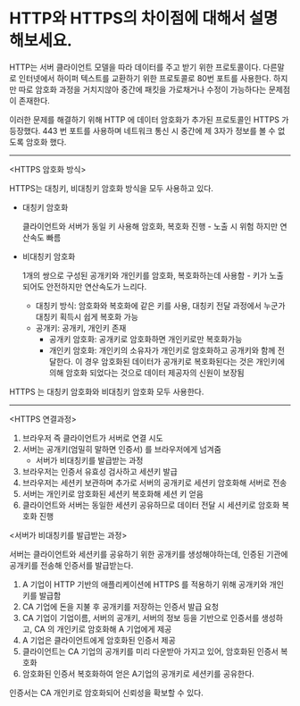 # HTTP와 HTTPS의 차이점에 대해서 설명해보세요.
HTTP는 서버 클라이언트 모델을 따라 데이터를 주고 받기 위한 프로토콜이다. 다른말로 인터넷에서 하이퍼 텍스트를 교환하기 위한 프로토콜로 80번 포트를 사용한다. 하지만 따로 암호화 과정을 거치지않아 중간에 패킷을 가로채거나 수정이 가능하다는 문제점이 존재한다. 

이러한 문제를 해결하기 위해 HTTP 에 데이터 암호화가 추가된 프로토콜인 HTTPS 가 등장했다. 443 번 포트를 사용하며 네트워크 통신 시 중간에 제 3자가 정보를 볼 수 없도록 암호화 했다.


---

<HTTPS 암호화 방식>

HTTPS는 대칭키, 비대칭키 암호화 방식을 모두 사용하고 있다.

- 대칭키 암호화

  클라이언트와 서버가 동일 키 사용해 암호화, 복호화 진행 - 노출 시 위험 하지만 연산속도 빠름

- 비대칭키 암호화

  1개의 쌍으로 구성된 공개키와 개인키를 암호화, 복호화하는데 사용함 - 키가 노출되어도 안전하지만 연산속도가 느리다.

    - 대칭키 방식: 암호화와 복호화에 같은 키를 사용, 대칭키 전달 과정에서 누군가 대칭키 획득시 쉽게 복호화 가능
    - 공개키: 공개키, 개인키 존재
        - 공개키 암호화: 공개키로 암호화하면 개인키로만 복호화가능
        - 개인키 암호화: 개인키의 소유자가 개인키로 암호화하고 공개키와 함께 전달한다. 이 경우 암호화된 데이터가 공개키로 복호화된다는 것은 개인키에 의해 암호화 되었다는 것으로 데이터 제공자의 신원이 보장됨

HTTPS 는 대칭키 암호화와 비대칭키 암호화 모두 사용한다.

---
<HTTPS 연결과정>

1. 브라우저 즉 클라이언트가 서버로 연결 시도
2. 서버는 공개키(엄밀히 말하면 인증서) 를 브라우저에게 넘겨줌
    - 서버가 비대칭키를 발급받는 과정
3. 브라우저는 인증서 유효성 검사하고 세션키 발급
4. 브라우저는 세션키 보관하며 추가로 서버의 공개키로 세션키 암호화해 서버로 전송
5. 서버는 개인키로 암호화된 세션키 복호화해 세션 키 얻음
6. 클라이언트와 서버는 동일한 세션키 공유하므로 데이터 전달 시 세션키로 암호화 복호화 진행

<서버가 비대칭키를 발급받는 과정>

서버는 클라이언트와 세션키를 공유하기 위한 공개키를 생성해야하는데, 인증된 기관에 공개키를 전송해 인증서를 발급받는다.

1. A 기업이 HTTP 기반의 애플리케이션에 HTTPS 를 적용하기 위해 공개키와 개인키를 발급함
2. CA 기업에 돈을 지불 후 공개키를 저장하는 인증서 발급 요청
3. CA 기업이 기업이름, 서버의 공개키, 서버의 정보 등을 기반으로 인증서를 생성하고, CA 의 개인키로 암호화해 A 기업에게 제공
4. A 기업은 클라이언트에게 암호화된 인증서 제공
5. 클라이언트는 CA 기업의 공개키를 미리 다운받아 가지고 있어, 암호화된 인증서 복호화
6. 암호화된 인증서 복호화하여 얻은 A기업의 공개키로 세션키를 공유한다.

인증서는 CA 개인키로 암호화되어 신뢰성을 확보할 수 있다.
